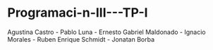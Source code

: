 # Programaci-n-III---TP-I
 Agustina Castro - Pablo Luna - Ernesto Gabriel Maldonado - Ignacio Morales - Ruben Enrique Schmidt - Jonatan Borba
